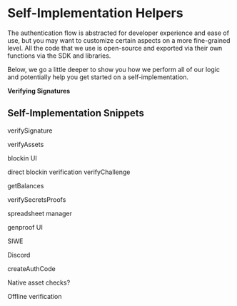 # Self-Implementation Helpers

The authentication flow is abstracted for developer experience and ease of use, but you may want to customize certain aspects on a more fine-grained level. All the code that we use is open-source and exported via their own functions via the SDK and libraries.&#x20;

Below, we go a little deeper to show you how we perform all of our logic and potentially help you get started on a self-implementation.

**Verifying Signatures**



## Self-Implementation Snippets

verifySignature

verifyAssets

blockin UI

direct blockin verification verifyChallenge

getBalances

verifySecretsProofs

spreadsheet manager

genproof UI

SIWE

Discord

createAuthCode

Native asset checks?

Offline verification
